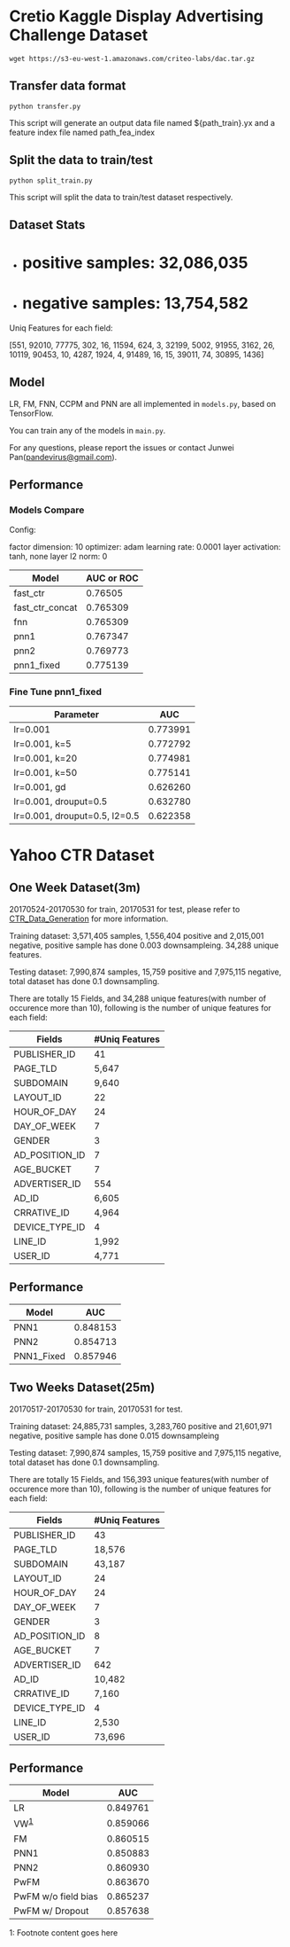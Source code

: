 # Cretio Kaggle Display Advertising Challenge Dataset

`wget https://s3-eu-west-1.amazonaws.com/criteo-labs/dac.tar.gz`

## Transfer data format

`python transfer.py`

This script will generate an output data file named ${path_train}.yx and a feature index file named path_fea_index

## Split the data to train/test

`python split_train.py`

This script will split the data to train/test dataset respectively.

## Dataset Stats

  - # positive samples: 32,086,035
  - # negative samples: 13,754,582

Uniq Features for each field:

[551, 92010, 77775, 302, 16, 11594, 624, 3, 32199, 5002, 91955, 3162, 26, 10119, 90453, 10, 4287, 1924, 4, 91489, 16, 15, 39011, 74, 30895, 1436]

## Model

LR, FM, FNN, CCPM and PNN are all implemented in `models.py`, based on TensorFlow.

You can train any of the models in `main.py`.

For any questions, please report the issues or contact Junwei Pan(pandevirus@gmail.com).

## Performance

### Models Compare

Config:

factor dimension: 10
optimizer: adam
learning rate: 0.0001
layer activation: tanh, none
layer l2 norm: 0

|Model|AUC or ROC|
|---|---|
|fast_ctr|0.76505|
|fast_ctr_concat|0.765309|
|fnn|0.765309|
|pnn1|0.767347|
|pnn2|0.769773|
|pnn1_fixed|0.775139|

### Fine Tune pnn1_fixed

|Parameter| AUC|
|---|---|
|lr=0.001|0.773991|
|lr=0.001, k=5|0.772792|
|lr=0.001, k=20|0.774981|
|lr=0.001, k=50|0.775141|
|lr=0.001, gd|0.626260|
|lr=0.001, drouput=0.5|0.632780|
|lr=0.001, drouput=0.5, l2=0.5|0.622358|

# Yahoo CTR Dataset

## One Week Dataset(3m)

20170524-20170530 for train, 20170531 for test, please refer to [CTR_Data_Generation](https://git.corp.yahoo.com/jwpan/CTR_Data_Generation) for more information.

Training dataset: 3,571,405 samples, 1,556,404 positive and 2,015,001 negative, positive sample has done 0.003 downsampleing. 34,288 unique features.

Testing dataset: 7,990,874 samples, 15,759 positive and 7,975,115 negative, total dataset has done 0.1 downsampling.

There are totally 15 Fields, and 34,288 unique features(with number of occurence more than 10), following is the number of unique features for each field:

|Fields|#Uniq Features|
|---|---|
|PUBLISHER_ID|41|
|PAGE_TLD|5,647|
|SUBDOMAIN|9,640|
|LAYOUT_ID|22|
|HOUR_OF_DAY|24|
|DAY_OF_WEEK|7|
|GENDER|3|
|AD_POSITION_ID|7|
|AGE_BUCKET|7|
|ADVERTISER_ID|554|
|AD_ID|6,605|
|CRRATIVE_ID|4,964|
|DEVICE_TYPE_ID|4|
|LINE_ID|1,992|
|USER_ID|4,771|

## Performance

|Model|AUC|
|---|---|
|PNN1|0.848153|
|PNN2|0.854713|
|PNN1_Fixed|0.857946|

## Two Weeks Dataset(25m)

20170517-20170530 for train, 20170531 for test.

Training dataset: 24,885,731 samples, 3,283,760 positive and 21,601,971 negative, positive sample has done 0.015 downsampleing

Testing dataset: 7,990,874 samples, 15,759 positive and 7,975,115 negative, total dataset has done 0.1 downsampling.

There are totally 15 Fields, and 156,393 unique features(with number of occurence more than 10), following is the number of unique features for each field:

|Fields|#Uniq Features|
|---|---|
|PUBLISHER_ID|43|
|PAGE_TLD|18,576|
|SUBDOMAIN|43,187|
|LAYOUT_ID|24|
|HOUR_OF_DAY|24|
|DAY_OF_WEEK|7|
|GENDER|3|
|AD_POSITION_ID|8|
|AGE_BUCKET|7|
|ADVERTISER_ID|642|
|AD_ID|10,482|
|CRRATIVE_ID|7,160|
|DEVICE_TYPE_ID|4|
|LINE_ID|2,530|
|USER_ID|73,696|

## Performance

|Model|AUC|
|---|---|
|LR|0.849761|
|VW<sup>[1](#myfootnote1)</sup>|0.859066|
|FM|0.860515|
|PNN1|0.850883|
|PNN2|0.860930|
|PwFM|0.863670|
|PwFM w/o field bias|0.865237|
|PwFM w/ Dropout|0.857638|


<a name="myfootnote1">1</a>: Footnote content goes here
